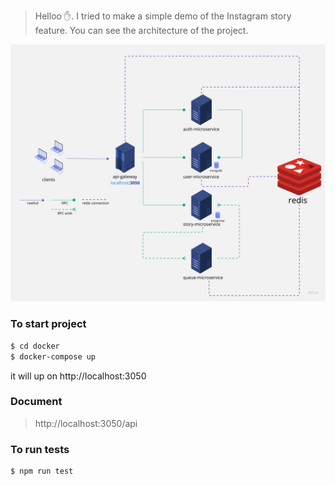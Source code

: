 > Helloo ✋. I tried to make a simple demo of the Instagram story feature. You can see the architecture of the project.
<p>
  <img src="./img-architecture.jpeg" alt="Architecture"/>
</p>


### To start project
```bash
$ cd docker
$ docker-compose up
```
it will up on http://localhost:3050

### Document
> http://localhost:3050/api

### To run tests
```bash
$ npm run test
```
 